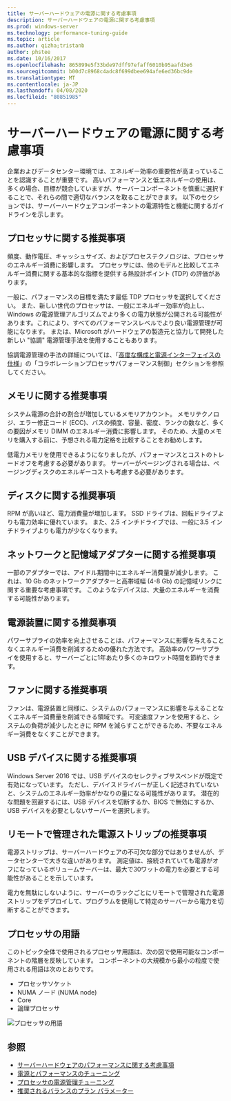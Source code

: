```yaml
---
title: サーバーハードウェアの電源に関する考慮事項
description: サーバーハードウェアの電源に関する考慮事項
ms.prod: windows-server
ms.technology: performance-tuning-guide
ms.topic: article
ms.author: qizha;tristanb
author: phstee
ms.date: 10/16/2017
ms.openlocfilehash: 865899e5f33bde97dff97efaff6010b95aafd3e6
ms.sourcegitcommit: b00d7c8968c4adc8f699dbee694afe6ed36bc9de
ms.translationtype: MT
ms.contentlocale: ja-JP
ms.lasthandoff: 04/08/2020
ms.locfileid: "80851985"
---
```

# <a name="server-hardware-power-considerations"></a>サーバーハードウェアの電源に関する考慮事項

企業およびデータセンター環境では、エネルギー効率の重要性が高まっていることを認識することが重要です。 高いパフォーマンスと低エネルギーの使用は、多くの場合、目標が競合していますが、サーバーコンポーネントを慎重に選択することで、それらの間で適切なバランスを取ることができます。 以下のセクションでは、サーバーハードウェアコンポーネントの電源特性と機能に関するガイドラインを示します。

## <a name="processor-recommendations"></a>プロセッサに関する推奨事項

頻度、動作電圧、キャッシュサイズ、およびプロセステクノロジは、プロセッサのエネルギー消費に影響します。 プロセッサには、他のモデルと比較してエネルギー消費に関する基本的な指標を提供する熱設計ポイント (TDP) の評価があります。

一般に、パフォーマンスの目標を満たす最低 TDP プロセッサを選択してください。 また、新しい世代のプロセッサは、一般にエネルギー効率が向上し、Windows の電源管理アルゴリズムでより多くの電力状態が公開される可能性があります。これにより、すべてのパフォーマンスレベルでより良い電源管理が可能になります。 または、Microsoft がハードウェアの製造元と協力して開発した新しい "協調" 電源管理手法を使用することもあります。

協調電源管理の手法の詳細については、「[高度な構成と電源インターフェイスの仕様](http://www.uefi.org/sites/default/files/resources/ACPI_5_1release.pdf)」の「コラボレーションプロセッサパフォーマンス制御」セクションを参照してください。


## <a name="memory-recommendations"></a>メモリに関する推奨事項
システム電源の合計の割合が増加しているメモリアカウント。 メモリテクノロジ、エラー修正コード (ECC)、バスの頻度、容量、密度、ランクの数など、多くの要因がメモリ DIMM のエネルギー消費に影響します。 そのため、大量のメモリを購入する前に、予想される電力定格を比較することをお勧めします。

低電力メモリを使用できるようになりましたが、パフォーマンスとコストのトレードオフを考慮する必要があります。 サーバーがページングされる場合は、ページングディスクのエネルギーコストも考慮する必要があります。


## <a name="disks-recommendations"></a>ディスクに関する推奨事項
RPM が高いほど、電力消費量が増加します。 SSD ドライブは、回転ドライブよりも電力効率に優れています。 また、2.5 インチドライブでは、一般に3.5 インチドライブよりも電力が少なくなります。

## <a name="network-and-storage-adapter-recommendations"></a>ネットワークと記憶域アダプターに関する推奨事項
一部のアダプターでは、アイドル期間中にエネルギー消費量が減少します。 これは、10 Gb のネットワークアダプターと高帯域幅 (4-8 Gb) の記憶域リンクに関する重要な考慮事項です。 このようなデバイスは、大量のエネルギーを消費する可能性があります。


## <a name="power-supply-recommendations"></a>電源装置に関する推奨事項
パワーサプライの効率を向上させることは、パフォーマンスに影響を与えることなくエネルギー消費を削減するための優れた方法です。 高効率のパワーサプライを使用すると、サーバーごとに1年あたり多くのキロワット時間を節約できます。


## <a name="fan-recommendations"></a>ファンに関する推奨事項
ファンは、電源装置と同様に、システムのパフォーマンスに影響を与えることなくエネルギー消費量を削減できる領域です。 可変速度ファンを使用すると、システムの負荷が減少したときに RPM を減らすことができるため、不要なエネルギー消費をなくすことができます。


## <a name="usb-devices-recommendations"></a>USB デバイスに関する推奨事項
Windows Server 2016 では、USB デバイスのセレクティブサスペンドが既定で有効になっています。 ただし、デバイスドライバーが正しく記述されていないと、システムのエネルギー効率がかなりの量になる可能性があります。 潜在的な問題を回避するには、USB デバイスを切断するか、BIOS で無効にするか、USB デバイスを必要としないサーバーを選択します。


## <a name="remotely-managed-power-strip-recommendations"></a>リモートで管理された電源ストリップの推奨事項
電源ストリップは、サーバーハードウェアの不可欠な部分ではありませんが、データセンターで大きな違いがあります。 測定値は、接続されていても電源がオフになっているボリュームサーバーは、最大で30ワットの電力を必要とする可能性があることを示しています。

電力を無駄にしないように、サーバーのラックごとにリモートで管理された電源ストリップをデプロイして、プログラムを使用して特定のサーバーから電力を切断することができます。

## <a name="processor-terminology"></a>プロセッサの用語
このトピック全体で使用されるプロセッサ用語は、次の図で使用可能なコンポーネントの階層を反映しています。 コンポーネントの大規模から最小の粒度で使用される用語は次のとおりです。

-   プロセッサソケット
-   NUMA ノード (NUMA node)
-   Core
-   論理プロセッサ

![プロセッサの用語](../media/perftune-guide-figure-1.png)

## <a name="see-also"></a>参照
- [サーバーハードウェアのパフォーマンスに関する考慮事項](index.md)
- [電源とパフォーマンスのチューニング](power/power-performance-tuning.md)
- [プロセッサの電源管理チューニング](power/processor-power-management-tuning.md)
- [推奨されるバランスのプラン パラメーター](power/recommended-balanced-plan-parameters.md)

